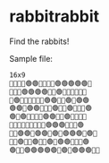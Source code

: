 # rabbitrabbit
Find the rabbits!

Sample file:

```txt
16x9
🌲🌱🌳🐇🟢🟢🌲🌱🌿🌲🟢🟢🟢🟢🟢🌾
🌳🌲🌳🟢🟢🟢🟢🌲🌵🟢🌵🌾🌵🌵🌱🌳
🌲🟢🌱🌱🌵🌱🌾🐇🟢🟢🌾🌵🟢🌱🟢🟢
🟢🟢🌿🟢🟢🌳🌲🌵🟢🌲🌳🟢🌳🌳🌿🟢
🟢🌿🟢🌾🌱🌿🌱🟢🟢🌾🌲🟢🌱🌱🌳🌿
🌵🌱🌲🐇🌳🌾🌲🌿🌿🟢🟢🟢🌵🌲🌿🟢
🌱🌾🟢🟢🌵🟢🟢🌱🟢🌳🟢🟢🟢🌲🟢🌾
🌵🌱🟢🌳🌾🟢🌳🐇🟢🐇🟢🟢🌳🌱🌵🟢
🟢🌳🌳🟢🟢🟢🟢🟢🌿🟢🌵🟢🟢🟢🌿🌲
```
